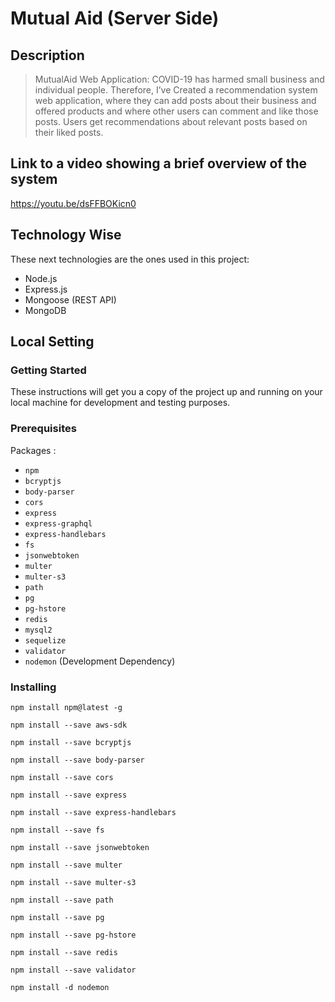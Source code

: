 # Mutual Aid (Server Side)
## Description 
> MutualAid Web Application: COVID-19 has harmed small business and individual people. Therefore, I’ve Created a recommendation system web application, where they can add posts about their business and offered products and where other users can comment and like those posts. Users get recommendations about relevant posts based on their liked posts.
## Link to a video showing a brief overview of the system
https://youtu.be/dsFFBOKicn0
## Technology Wise
These next technologies are the ones used in this project:
* Node.js
* Express.js
* Mongoose (REST API)
* MongoDB
## Local Setting
### Getting Started
These instructions will get you a copy of the project up and running on your local machine for development and testing purposes.
### Prerequisites
Packages :
* `npm`
* `bcryptjs`
* `body-parser`
* `cors`
* `express`
* `express-graphql`
* `express-handlebars`
* `fs`
* `jsonwebtoken`
* `multer`
* `multer-s3`
* `path`
* `pg`
* `pg-hstore`
* `redis`
* `mysql2`
* `sequelize`
* `validator`
* `nodemon` (Development Dependency)
### Installing
```
npm install npm@latest -g

npm install --save aws-sdk 

npm install --save bcryptjs

npm install --save body-parser

npm install --save cors

npm install --save express

npm install --save express-handlebars 

npm install --save fs 

npm install --save jsonwebtoken 

npm install --save multer

npm install --save multer-s3

npm install --save path

npm install --save pg

npm install --save pg-hstore

npm install --save redis

npm install --save validator

npm install -d nodemon

```


